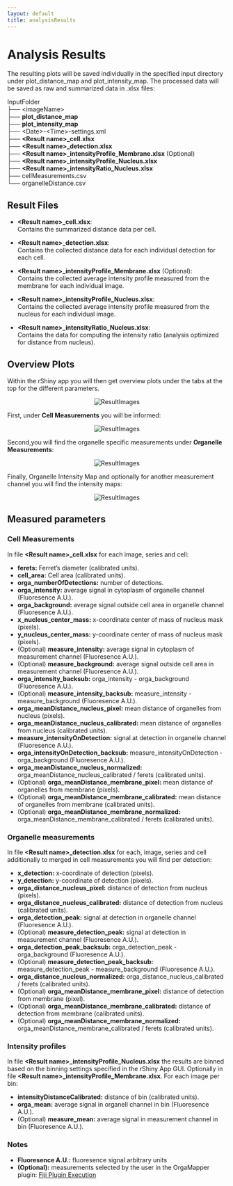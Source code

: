 ```yaml
---
layout: default
title: analysisResults
---
```


# Analysis Results

The resulting plots will be saved individually in the specified input directory under plot_distance_map and plot_intensity_map. The processed data will be saved as raw and summarized data in .xlsx files:

InputFolder<br>
├── \<imageName\><br>
├── **plot\_distance\_map**<br>
├── **plot\_intensity\_map**<br>
├── \<Date\>\-\<Time\>\-settings.xml<br>
├── **\<Result name\>\_cell.xlsx**<br>
├── **\<Result name\>\_detection.xlsx**<br>
├── **\<Result name\>\_intensityProfile_Membrane.xlsx** (Optional) <br>
├── **\<Result name\>\_intensityProfile_Nucleus.xlsx**<br>
├── **\<Result name\>\_intensityRatio_Nucleus.xlsx**<br>
├── cellMeasurements.csv<br>
└── organelleDistance.csv<br>

## Result Files

- **\<Result name\>\_cell.xlsx**:<br>
Contains the summarized distance data per cell.

- **\<Result name\>\_detection.xlsx**: <br>
Contains the collected distance data for each individual detection for each cell.

- **\<Result name\>\_intensityProfile_Membrane.xlsx** (Optional): <br>
Contains the collected average intensity profile measured from the membrane for each individual image.

- **\<Result name\>\_intensityProfile_Nucleus.xlsx**: <br>
Contains the collected average intensity profile measured from the nucleus for each individual image.

- **\<Result name\>\_intensityRatio_Nucleus.xlsx**:<br>
Contains the data for computing the intensity ratio (analysis optimized for distance from nucleus).

## Overview Plots

Within the rShiny app you will then get overview plots under the tabs at the top for the different parameters.

<p align="center">
  <img src="../images/analysis/Tabs.png" alt="ResultImages">
</p>

First, under **Cell Measurements** you will be informed:
<p align="center">
  <img src="../images/analysis/CellMeasurements.png" alt="ResultImages">
</p>

Second,you will find the organelle specific measurements under **Organelle Measurements**:

<p align="center">
  <img src="../images/analysis/OrganelleMeas.png" alt="ResultImages">
</p>

Finally, Organelle Intensity Map and optionally for another measurement channel you will find the intensity maps:

<p align="center">
  <img src="../images/analysis/Intensity.png" alt="ResultImages">
</p>

## Measured parameters

### Cell Measurements

In file **\<Result name\>\_cell.xlsx** for each image, series and cell:

 * **ferets:** Ferret’s diameter (calibrated units).<br>
 * **cell_area:** Cell area (calibrated units).<br>
 * **orga_numberOfDetections:** number of detections.<br>
 * **orga_intensity:** average signal in cytoplasm of organelle channel (Fluoresence A.U.).<br>
 * **orga_background:** average signal outside cell area in organelle channel (Fluoresence A.U.).<br>
 * **x_nucleus_center_mass:** x-coordinate center of mass of nucleus mask (pixels).<br>
 * **y_nucleus_center_mass:** y-coordinate center of mass of nucleus mask (pixels).<br>
 * (Optional) **measure_intensity:** average signal in cytoplasm of measurement channel (Fluoresence A.U.).<br>
 * (Optional) **measure_background:** average signal outside cell area in measurement channel (Fluoresence A.U.).<br>
 * **orga_intensity_backsub:** orga_intensity - orga_background (Fluoresence A.U.).<br>
 * (Optional) **measure_intensity_backsub:** measure_intensity - measure_background (Fluoresence A.U.).<br>
 * **orga_meanDistance_nucleus_pixel:** mean distance of organelles from nucleus (pixels).<br>
 * **orga_meanDistance_nucleus_calibrated:** mean distance of organelles from nucleus (calibrated units).<br>
 * **measure_intensityOnDetection:** signal at detection in organelle channel (Fluoresence A.U.).<br>
 * **orga_intensityOnDetection_backsub:** measure_intensityOnDetection - orga_background (Fluoresence A.U.).<br>
 * **orga_meanDistance_nucleus_normalized:** orga_meanDistance_nucleus_calibrated / ferets (calibrated units).<br>
 * (Optional) **orga_meanDistance_membrane_pixel:** mean distance of organelles from membrane (pixels).<br>
 * (Optional) **orga_meanDistance_membrane_calibrated:** mean distance of organelles from membrane (calibrated units).<br>
 * (Optional) **orga_meanDistance_membrane_normalized:** orga_meanDistance_membrane_calibrated / ferets (calibrated units).

### Organelle measurements

In file **\<Result name\>\_detection.xlsx** for each, image, series and cell additionally to merged in cell measurements you will find per detection: 

* **x_detection:** x-coordinate of detection (pixels).<br>
* **y_detection:**  y-coordinate of detection (pixels).<br>
* **orga_distance_nucleus_pixel:** distance of detection from nucleus (pixels).<br>
* **orga_distance_nucleus_calibrated:** distance of detection from nucleus (calibrated units).<br>
* **orga_detection_peak:** signal at detection in organelle channel (Fluoresence A.U.).<br>
* (Optional) **measure_detection_peak:** signal at detection in measurement channel (Fluoresence A.U.).<br>
* **orga_detection_peak_backsub:** orga_detection_peak - orga_background (Fluoresence A.U.).<br>
* (Optional) **measure_detection_peak_backsub:** measure_detection_peak - measure_background (Fluoresence A.U.).<br>
* **orga_distance_nucleus_normalized:** orga_distance_nucleus_calibrated / ferets (calibrated units).<br>
* (Optional) **orga_meanDistance_membrane_pixel:** distance of detection from membrane (pixel).<br>
* (Optional) **orga_meanDistance_membrane_calibrated:** distance of detection from membrane (calibrated units).<br>
* (Optional) **orga_meanDistance_membrane_normalized:** orga_meanDistance_membrane_calibrated / ferets (calibrated units).<br>


### Intensity profiles

In file **\<Result name\>\_intensityProfile_Nucleus.xlsx** the results are binned based on the binning settings specified in the rShiny App GUI. Optionally in file **\<Result name\>\_intensityProfile_Membrane.xlsx**. For each image per bin: 

* **intensityDistanceCalibrated:** distance of bin (calibrated units).<br>
* **orga_mean:** average signal in organell channel in bin (Fluoresence A.U.).<br>
* (Optional) **measure_mean:** average signal in measurement channel in bin (Fluoresence A.U.).<br>

### Notes

* **Fluoresence A.U.:** fluoresence signal arbitrary units
* **(Optional):** measurements selected by the user in the OrgaMapper plugin: [Fiji Plugin Execution](workflow.html)